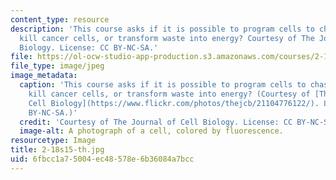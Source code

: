 ```yaml
---
content_type: resource
description: 'This course asks if it is possible to program cells to chase pathogens,
  kill cancer cells, or transform waste into energy? Courtesy of The Journal of Cell
  Biology. License: CC BY-NC-SA.'
file: https://ol-ocw-studio-app-production.s3.amazonaws.com/courses/2-18-biomolecular-feedback-systems-spring-2015/6fbcc1a75004ec48578e6b36084a7bcc_2-18s15-th.jpg
file_type: image/jpeg
image_metadata:
  caption: 'This course asks if it is possible to program cells to chase pathogens,
    kill cancer cells, or transform waste into energy? (Courtesy of [The Journal of
    Cell Biology](https://www.flickr.com/photos/thejcb/21104776122/). License: CC
    BY-NC-SA.)'
  credit: 'Courtesy of The Journal of Cell Biology. License: CC BY-NC-SA.'
  image-alt: A photograph of a cell, colored by fluorescence.
resourcetype: Image
title: 2-18s15-th.jpg
uid: 6fbcc1a7-5004-ec48-578e-6b36084a7bcc
---
```

